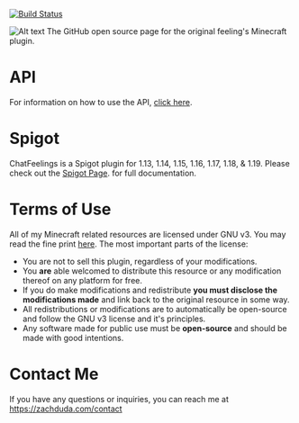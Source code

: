 [![Build Status](https://app.travis-ci.com/zachduda/ChatFeelings.svg?branch=master)](https://app.travis-ci.com/zachduda/ChatFeelings)

![Alt text](Images/chatfeelingsbanner.png?raw=true "ChatFeelings Banner")
The GitHub open source page for the original feeling's Minecraft plugin.

# API
For information on how to use the API, [click here](https://www.spigotmc.org/wiki/chatfeelings-api/).

# Spigot
ChatFeelings is a Spigot plugin for 1.13, 1.14, 1.15, 1.16, 1.17, 1.18, & 1.19. Please check out the [Spigot Page](https://www.spigotmc.org/resources/chatfeelings.12987/). for full documentation.

# Terms of Use
All of my Minecraft related resources are licensed under GNU v3. You may read the fine print [here](https://github.com/zachduda/ChatFeelings/blob/master/LICENSE).
The most important parts of the license:
- You are not to sell this plugin, regardless of your modifications.
- You **are** able welcomed to distribute this resource or any modification thereof on any platform for free.
- If you do make modifications and redistribute **you must disclose the modifications made** and link back to the original resource in some way.
- All redistributions or modifications are to automatically be open-source and follow the GNU v3 license and it's principles.
- Any software made for public use must be **open-source** and should be made with good intentions.

# Contact Me
If you have any questions or inquiries, you can reach me at https://zachduda.com/contact
